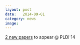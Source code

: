 ```yaml
---
layout: post
date:   2014-09-01
category: news
image: 
---
```


[2 new papers]({{"/publications"|relative_url}}) to appear @ PLDI'14